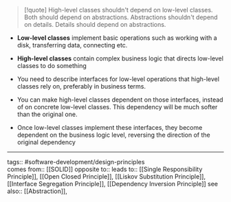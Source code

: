 > [!quote]
> High-level classes shouldn't depend on low-level classes. Both should depend on abstractions. Abstractions shouldn't depend on details. Details should depend on abstractions.

- **Low-level classes** implement basic operations such as working with a disk, transferring data, connecting etc.
- **High-level classes** contain complex business logic that directs low-level classes to do something

- You need to describe interfaces for low-level operations that high-level classes rely on, preferably in business terms.
- You can make high-level classes dependent on those interfaces, instead of on concrete low-level classes. This dependency will be much softer than the original one.
- Once low-level classes implement these interfaces, they become dependent on the business logic level, reversing the direction of the original dependency

***
tags:: #software-development/design-principles  
comes from:: [[SOLID]]
opposite to::
leads to:: [[Single Responsibility Principle]], [[Open Closed Principle]], [[Liskov Substitution Principle]], [[Interface Segregation Principle]], [[Dependency Inversion Principle]]
see also:: [[Abstraction]], 

